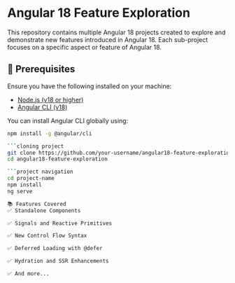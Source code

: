 # Angular 18 Feature Exploration

This repository contains multiple Angular 18 projects created to explore and demonstrate new features introduced in Angular 18. Each sub-project focuses on a specific aspect or feature of Angular 18.

## 🧰 Prerequisites

Ensure you have the following installed on your machine:

- [Node.js (v18 or higher)](https://nodejs.org/)
- [Angular CLI (v18)](https://angular.io/cli)

You can install Angular CLI globally using:

```bash
npm install -g @angular/cli

```cloning project
git clone https://github.com/your-username/angular18-feature-exploration.git
cd angular18-feature-exploration

```project navigation
cd project-name
npm install
ng serve

📚 Features Covered
✅ Standalone Components

✅ Signals and Reactive Primitives

✅ New Control Flow Syntax

✅ Deferred Loading with @defer

✅ Hydration and SSR Enhancements

✅ And more...

